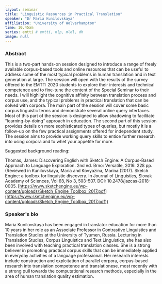 ```yaml
---
layout: seminar
title: "Linguistic Resources in Practical Translation"
speaker: "Dr Maria Kunilovskaya"
affiliation: "University of Wolverhampton"
time: 10.45am
series: emtti # emtti, nlp, mldl, dh 
image: null 
---
```


### Abstract

This is a two-part hands-on session designed to introduce a range of freely available corpus-based tools and online resources that can be useful to address some of the most typical problems in human translation and in text generation at large. The session will open with the results of the survey offered to the EMTTI 2020 students to explore their interests and technical competence and to fine-tune the content of the Special Seminar to their needs. I will highlight the cognitive affinity between translation process and corpus use, and the typical problems in practical translation that can be solved with corpora. The main part of the session will cover some basic corpus linguistic terms and demonstrate several online query interfaces. Most of this part of the session is designed to allow shadowing to facilitate “learning-by-doing” approach in education.
The second part of this session provides details on more sophisticated types of queries, but mostly it is a follow-up on the few practical assignments offered for independent study. The session aims to provide working query skills to entice further research into using corpora and to whet your appetite for more.

Suggested background reading:

Thomas, James: Discovering English with Sketch Engine: A Corpus-Based Approach to Language Exploration. 2nd ed. Brno: Versatile, 2016. 228 pp. (Reviewed in Kunilovskaya, Maria and Kovyazina, Marina (2017). Sketch Engine: a toolbox for linguistic discovery. In Journal of Linguistics,  Slovak Academy of Sciences, Vol 68, No 3, 503-507. DOI: 10.2478/jazcas-2018-0005. [https://www.sketchengine.eu/wp-content/uploads/Sketch_Engine_Toolbox_2017.pdf](https://www.sketchengine.eu/wp-content/uploads/Sketch_Engine_Toolbox_2017.pdf))

### Speaker's bio

Maria Kunilovskaya has been engaged in translator education for more than 10 years in her role as an Associate Professor in Contrastive Linguistics and Translation Studies at the University of Tyumen, Russia. Lecturing in Translation Studies, Corpus Linguistics and Text Linguistics, she has also been involved with teaching practical translation classes. She is a strong believer in promoting practical corpus skills that can be immediately applied in everyday activities of a language professional. Her research interests include construction and exploitation of parallel corpora, corpus-based research into translation competence and translationese, most recently with a strong pull towards the computational research methods, especially in the area of human translation quality estimation.
